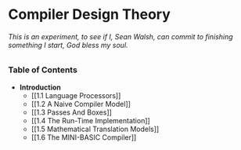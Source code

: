 # Compiler Design Theory

###### This is an experiment, to see if I, Sean Walsh, can commit to finishing something I start, God bless my soul.

### Table of Contents
- **Introduction**
	- [[1.1 Language Processors]]
	- [[1.2 A Naive Compiler Model]]
	- [[1.3 Passes And Boxes]]
	- [[1.4 The Run-Time Implementation]]
	- [[1.5 Mathematical Translation Models]]
	- [[1.6 The MINI-BASIC Compiler]]
